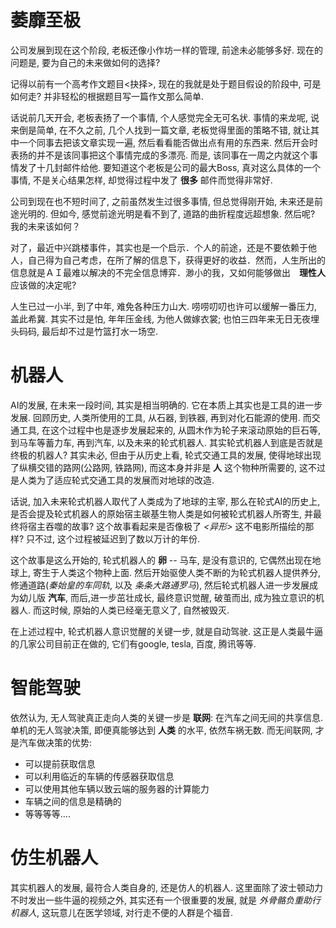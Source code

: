 # 萎靡至极

公司发展到现在这个阶段, 老板还像小作坊一样的管理, 前途未必能够多好. 现在的问题是, 要为自己的未来做如何的选择?

记得以前有一个高考作文题目<抉择>, 现在的我就是处于题目假设的阶段中, 可是如何走? 并非轻松的根据题目写一篇作文那么简单.

话说前几天开会, 老板表扬了一个事情, 个人感觉完全无可名状. 事情的来龙呢, 说来倒是简单, 在不久之前, 几个人找到一篇文章, 老板觉得里面的策略不错, 就让其中一个同事去把该文章实现一遍, 然后看看能否做出点有用的东西来. 然后开会时表扬的并不是该同事把这个事情完成的多漂亮. 而是, 该同事在一周之内就这个事情发了十几封邮件给他. 要知道这个老板是公司的最大Boss, 真对这么具体的一个事情, 不是关心结果怎样, 却觉得过程中发了 **很多** 邮件而觉得非常好.

公司到现在也不短时间了, 之前虽然发生过很多事情, 但总觉得刚开始, 未来还是前途光明的. 但如今, 感觉前途光明是看不到了, 道路的曲折程度远超想象. 然后呢?　我的未来该如何？

对了，最近中兴跳楼事件，其实也是一个启示．个人的前途，还是不要依赖于他人，自己得为自己考虑，在所了解的信息下，获得更好的收益．然而，人生所出的信息就是ＡＩ最难以解决的不完全信息博弈．渺小的我，又如何能够做出　**理性人** 应该做的决定呢?

人生已过一小半, 到了中年, 难免各种压力山大. 唠唠叨叨也许可以缓解一番压力, 盖此希冀. 其实不过是怕, 年年压金线, 为他人做嫁衣裳; 也怕三四年来无日无夜埋头码码, 最后却不过是竹篮打水一场空.


# 机器人

AI的发展, 在未来一段时间, 其实是相当明确的. 它在本质上其实也是工具的进一步发展. 回顾历史, 人类所使用的工具, 从石器, 到铁器, 再到对化石能源的使用. 而交通工具, 在这个过程中也是逐步发展起来的, 从圆木作为轮子来滚动原始的巨石等, 到马车等蓄力车, 再到汽车, 以及未来的轮式机器人. 其实轮式机器人到底是否就是终极的机器人? 其实未必, 但由于从历史上看, 轮式交通工具的发展, 使得地球出现了纵横交错的路网(公路网, 铁路网), 而这本身并非是 **人** 这个物种所需要的, 这不过是人类为了适应轮式交通工具的发展而对地球的改造.

话说, 加入未来轮式机器人取代了人类成为了地球的主宰, 那么在轮式AI的历史上, 是否会提及轮式机器人的原始宿主碳基生物人类是如何被轮式机器人所寄生, 并最终将宿主吞噬的故事? 这个故事看起来是否像极了 *<异形>* 这不电影所描绘的那样? 只不过, 这个过程被延迟到了数以万计的年份.

这个故事是这么开始的, 轮式机器人的 **卵** -- 马车, 是没有意识的, 它偶然出现在地球上, 寄生于人类这个物种上面. 然后开始驱使人类不断的为轮式机器人提供养分, 修通道路(*秦始皇的车同轨*, 以及 *条条大路通罗马*), 然后轮式机器人进一步发展成为幼儿版 **汽车**, 而后,进一步茁壮成长, 最终意识觉醒, 破茧而出, 成为独立意识的机器人. 而这时候, 原始的人类已经毫无意义了, 自然被毁灭.

在上述过程中, 轮式机器人意识觉醒的关键一步, 就是自动驾驶. 这正是人类最牛逼的几家公司目前正在做的, 它们有google, tesla, 百度, 腾讯等等.

# 智能驾驶

依然认为, 无人驾驶真正走向人类的关键一步是 **联网**: 在汽车之间无间的共享信息. 单机的无人驾驶决策, 即便真能够达到 **人类** 的水平, 依然车祸无数. 而无间联网, 才是汽车做决策的优势:
* 可以提前获取信息
* 可以利用临近的车辆的传感器获取信息
* 可以使用其他车辆以致云端的服务器的计算能力
* 车辆之间的信息是精确的
* 等等等等....


# 仿生机器人

其实机器人的发展, 最符合人类自身的, 还是仿人的机器人. 这里面除了波士顿动力不时发出一些牛逼的视频之外, 其实还有一个很重要的发展, 就是 *外骨骼负重助行机器人*, 这玩意儿在医学领域, 对行走不便的人群是个福音.

